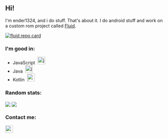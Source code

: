 ## Hi!
I'm ender1324, and i do stuff. That's about it.
I do android stuff and work on a custom rom project called [Fluid](https://github.com/project-fluid).

[![fluid repo card](https://github-readme-stats.vercel.app/api/pin/?username=Project-Fluid&repo=manifest&border_radius=8&icon_color=f44336&theme=dark)](https://github.com/project-fluid/manifest)


### I'm good in:
 * JavaScript &nbsp;<img alt="js" width="24px" src="https://cdn.iconscout.com/icon/free/png-64/javascript-1-225993.png"/>
 * Java &nbsp;<img alt="java" width="24px" src="https://cdn.iconscout.com/icon/free/png-64/java-2752149-2284966.png"/>
 * Kotlin &nbsp;<img alt="kotlin" width="24px" src="https://cdn.iconscout.com/icon/free/png-64/kotlin-2038873-1720086.png"/>


### Random stats:
<a>
  <img align="center" src="https://github-readme-stats.vercel.app/api?username=ender1324&count_private=true&border_radius=8&icon_color=f44336&show_icons=true&theme=dark" />
</a>
<a>
  <img align="center" src="https://github-readme-stats.vercel.app/api/top-langs/?username=ender1324&layout=compact&border_radius=8&theme=dark" />
</a>


### Contact me:
<a href="https://t.me/ender1324"><img width="24px" src="https://cdn.iconscout.com/icon/free/png-64/telegram-1754812-1490132.png"></a>

<!--
**ender1324/ender1324** is a ✨ _special_ ✨ repository because its `README.md` (this file) appears on your GitHub profile.

Here are some ideas to get you started:

- 🔭 I’m currently working on ...
- 🌱 I’m currently learning ...
- 👯 I’m looking to collaborate on ...
- 🤔 I’m looking for help with ...
- 💬 Ask me about ...
- 📫 How to reach me: ...
- 😄 Pronouns: ...
- ⚡ Fun fact: ...
-->
